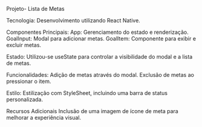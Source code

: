 Projeto-  Lista de Metas

Tecnologia: Desenvolvimento utilizando React Native.

Componentes Principais:
App: Gerenciamento do estado e renderização.
GoalInput: Modal para adicionar metas.
GoalItem: Componente para exibir e excluir metas.

Estado:
Utilizou-se useState para controlar a visibilidade do modal e a lista de metas.

Funcionalidades:
Adição de metas através do modal.
Exclusão de metas ao pressionar o item.

Estilo:
Estilização com StyleSheet, incluindo uma barra de status personalizada.

Recursos Adicionais
Inclusão de uma imagem de ícone de meta para melhorar a experiência visual.

